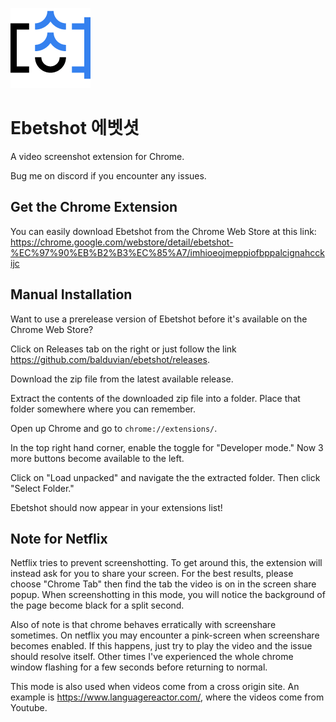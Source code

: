 ![ebetshot logo](addon/icon128.png)

# Ebetshot 에벳셧

A video screenshot extension for Chrome.

Bug me on discord if you encounter any issues.

## Get the Chrome Extension

You can easily download Ebetshot from the Chrome Web Store at this link: https://chrome.google.com/webstore/detail/ebetshot-%EC%97%90%EB%B2%B3%EC%85%A7/imhioeojmeppiofbppalcignahcckijc

## Manual Installation

Want to use a prerelease version of Ebetshot before it's available on the Chrome Web Store?

Click on Releases tab on the right or just follow the link https://github.com/balduvian/ebetshot/releases.

Download the zip file from the latest available release.

Extract the contents of the downloaded zip file into a folder. Place that folder somewhere where you can remember.

Open up Chrome and go to `chrome://extensions/`.

In the top right hand corner, enable the toggle for "Developer mode." Now 3 more buttons become available to the left.

Click on "Load unpacked" and navigate the the extracted folder. Then click "Select Folder."

Ebetshot should now appear in your extensions list!

## Note for Netflix

Netflix tries to prevent screenshotting. To get around this, the extension will instead ask for you to share your screen. For the best results, please choose "Chrome Tab" then find the tab the video is on in the screen share popup. When screenshotting in this mode, you will notice the background of the page become black for a split second.

Also of note is that chrome behaves erratically with screenshare sometimes. On netflix you may encounter a pink-screen when screenshare becomes enabled. If this happens, just try to play the video and the issue should resolve itself. Other times I've experienced the whole chrome window flashing for a few seconds before returning to normal.

This mode is also used when videos come from a cross origin site. An example is https://www.languagereactor.com/, where the videos come from Youtube.
